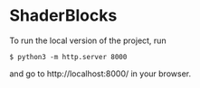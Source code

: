
# ShaderBlocks

To run the local version of the project, run

`$ python3 -m http.server 8000 `

and go to http://localhost:8000/ in your browser.